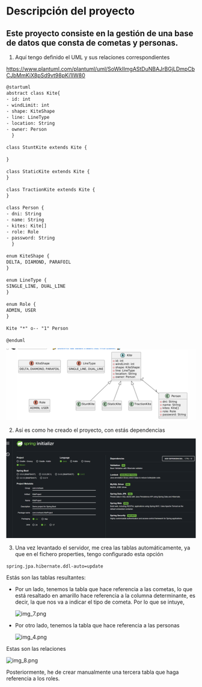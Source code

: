 # Descripción del proyecto

## Este proyecto consiste en la gestión de una base de datos que consta de cometas y personas.

1. Aquí tengo definido el UML y sus relaciones correspondientes 

https://www.plantuml.com/plantuml/uml/SoWkIImgAStDuNBAJrBGjLDmpCbCJbMmKiX8pSd9vt98pKi1IW80

```
@startuml
abstract class Kite{
- id: int
- windLimit: int
- shape: KiteShape
- line: LineType
- location: String
- owner: Person
  }

class StuntKite extends Kite {

}

class StaticKite extends Kite {
}

class TractionKite extends Kite {
}

class Person {
- dni: String
- name: String
- kites: Kite[]
- role: Role
- password: String
  }

enum KiteShape {
DELTA, DIAMOND, PARAFOIL
}

enum LineType {
SINGLE_LINE, DUAL_LINE
}

enum Role {
ADMIN, USER
}

Kite "*" o-- "1" Person

@enduml
```

![img_6.png](img_6.png)

2. Así es como he creado el proyecto, con estás dependencias

![img_1.png](img_1.png)

3. Una vez levantado el servidor, me crea las tablas automáticamente, ya que en el fichero properties, tengo configurado esta opción

```spring.jpa.hibernate.ddl-auto=update```

Estás son las tablas resultantes:

 * Por un lado, tenemos la tabla que hace referencia a las cometas, lo que está resaltado en amarillo hace referencia a la columna
   determinante, es decir, la que nos va a indicar el tipo de cometa. Por lo que se intuye, 

     ![img_7.png](img_7.png)

    
 * Por otro lado, tenemos la tabla que hace referencia a las personas

     ![img_4.png](img_4.png)

Estas son las relaciones

![img_8.png](img_8.png)

Posteriormente, he de crear manualmente una tercera tabla que haga referencia a los roles.





